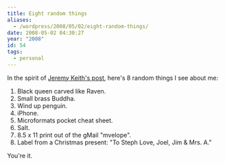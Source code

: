 ```yaml
---
title: Eight random things
aliases:
  - /wordpress/2008/05/02/eight-random-things/
date: 2008-05-02 04:30:27
year: "2008"
id: 54
tags:
  - personal
---
```


In the spirit of [Jeremy Keith's post](https://adactio.com/journal/1449), here's 8 random things I see about me:

1. Black queen carved like Raven.
2. Small brass Buddha.
3. Wind up penguin.
4. iPhone.
5. Microformats pocket cheat sheet.
6. Salt.
7. 8.5 x 11 print out of the gMail "mvelope".
8. Label from a Christmas present: "To Steph Love, Joel, Jim & Mrs. A."

You're it.
